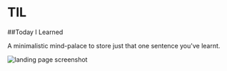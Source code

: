 # TIL
##Today I Learned

A minimalistic mind-palace to store just that one sentence you've learnt.

![landing page screenshot](http://i.imgur.com/NcnBw0z.png "Landing page screenshot")
